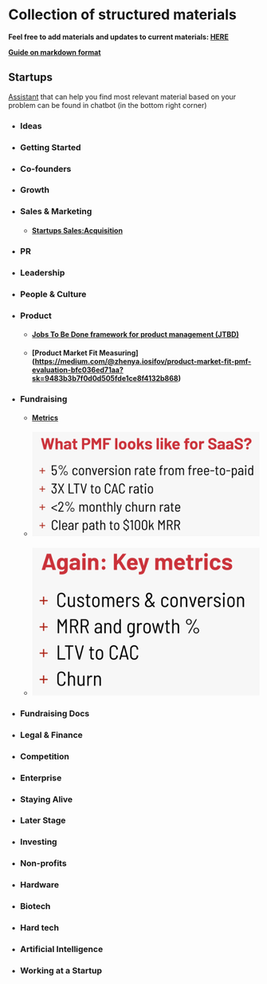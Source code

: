 # Collection of structured materials

**Feel free to add materials and updates to current materials: [HERE](https://github.com/evios/evios.github.io/)**

[**Guide on markdown format**](https://guides.github.com/features/mastering-markdown/)

## Startups
[Assistant](https://ender.ai/startup_mentor/) that can help you find most relevant material based on your problem can be found in chatbot (in the bottom right corner)

* ### Ideas

* ### Getting Started

* ### Co-founders

* ### Growth

* ### Sales & Marketing
  * #### [Startups Sales:Acquisition](https://evios.github.io/startups/sales)

* ### PR

* ### Leadership

* ### People & Culture

* ### Product
  * #### [Jobs To Be Done framework for product management (JTBD)](https://medium.com/@zhenya.iosifov/jobs-to-be-done-framework-for-product-management-jtbd-395ab03aff8f)
  * #### [Product Market Fit Measuring] (https://medium.com/@zhenya.iosifov/product-market-fit-pmf-evaluation-bfc036ed71aa?sk=9483b3b7f0d0d505fde1ce8f4132b868)
* ### Fundraising
  * #### [Metrics](https://evios.github.io/startups/presentations/Presentation%20on%20Metrics.pdf)
  * #### ![Metrics](startups/images/metrics_1.png)
  * #### ![Metrics](startups/images/metrics_2.png)

* ### Fundraising Docs

* ### Legal & Finance

* ### Competition

* ### Enterprise

* ### Staying Alive

* ### Later Stage

* ### Investing

* ### Non-profits

* ### Hardware

* ### Biotech

* ### Hard tech

* ### Artificial Intelligence

* ### Working at a Startup
